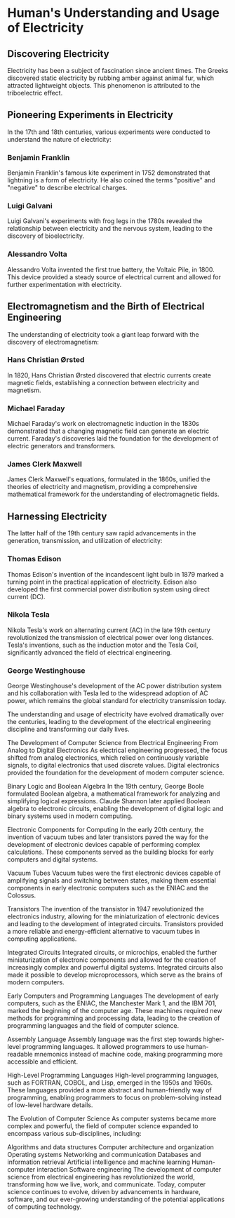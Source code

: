 # Human's Understanding and Usage of Electricity

## Discovering Electricity

Electricity has been a subject of fascination since ancient times. The Greeks discovered static electricity by rubbing amber against animal fur, which attracted lightweight objects. This phenomenon is attributed to the triboelectric effect.

## Pioneering Experiments in Electricity

In the 17th and 18th centuries, various experiments were conducted to understand the nature of electricity:

### Benjamin Franklin

Benjamin Franklin's famous kite experiment in 1752 demonstrated that lightning is a form of electricity. He also coined the terms "positive" and "negative" to describe electrical charges.

### Luigi Galvani

Luigi Galvani's experiments with frog legs in the 1780s revealed the relationship between electricity and the nervous system, leading to the discovery of bioelectricity.

### Alessandro Volta

Alessandro Volta invented the first true battery, the Voltaic Pile, in 1800. This device provided a steady source of electrical current and allowed for further experimentation with electricity.

## Electromagnetism and the Birth of Electrical Engineering

The understanding of electricity took a giant leap forward with the discovery of electromagnetism:

### Hans Christian Ørsted

In 1820, Hans Christian Ørsted discovered that electric currents create magnetic fields, establishing a connection between electricity and magnetism.

### Michael Faraday

Michael Faraday's work on electromagnetic induction in the 1830s demonstrated that a changing magnetic field can generate an electric current. Faraday's discoveries laid the foundation for the development of electric generators and transformers.

### James Clerk Maxwell

James Clerk Maxwell's equations, formulated in the 1860s, unified the theories of electricity and magnetism, providing a comprehensive mathematical framework for the understanding of electromagnetic fields.

## Harnessing Electricity

The latter half of the 19th century saw rapid advancements in the generation, transmission, and utilization of electricity:

### Thomas Edison

Thomas Edison's invention of the incandescent light bulb in 1879 marked a turning point in the practical application of electricity. Edison also developed the first commercial power distribution system using direct current (DC).

### Nikola Tesla

Nikola Tesla's work on alternating current (AC) in the late 19th century revolutionized the transmission of electrical power over long distances. Tesla's inventions, such as the induction motor and the Tesla Coil, significantly advanced the field of electrical engineering.

### George Westinghouse

George Westinghouse's development of the AC power distribution system and his collaboration with Tesla led to the widespread adoption of AC power, which remains the global standard for electricity transmission today.

The understanding and usage of electricity have evolved dramatically over the centuries, leading to the development of the electrical engineering discipline and transforming our daily lives.


The Development of Computer Science from Electrical Engineering
From Analog to Digital Electronics
As electrical engineering progressed, the focus shifted from analog electronics, which relied on continuously variable signals, to digital electronics that used discrete values. Digital electronics provided the foundation for the development of modern computer science.

Binary Logic and Boolean Algebra
In the 19th century, George Boole formulated Boolean algebra, a mathematical framework for analyzing and simplifying logical expressions. Claude Shannon later applied Boolean algebra to electronic circuits, enabling the development of digital logic and binary systems used in modern computing.

Electronic Components for Computing
In the early 20th century, the invention of vacuum tubes and later transistors paved the way for the development of electronic devices capable of performing complex calculations. These components served as the building blocks for early computers and digital systems.

Vacuum Tubes
Vacuum tubes were the first electronic devices capable of amplifying signals and switching between states, making them essential components in early electronic computers such as the ENIAC and the Colossus.

Transistors
The invention of the transistor in 1947 revolutionized the electronics industry, allowing for the miniaturization of electronic devices and leading to the development of integrated circuits. Transistors provided a more reliable and energy-efficient alternative to vacuum tubes in computing applications.

Integrated Circuits
Integrated circuits, or microchips, enabled the further miniaturization of electronic components and allowed for the creation of increasingly complex and powerful digital systems. Integrated circuits also made it possible to develop microprocessors, which serve as the brains of modern computers.

Early Computers and Programming Languages
The development of early computers, such as the ENIAC, the Manchester Mark 1, and the IBM 701, marked the beginning of the computer age. These machines required new methods for programming and processing data, leading to the creation of programming languages and the field of computer science.

Assembly Language
Assembly language was the first step towards higher-level programming languages. It allowed programmers to use human-readable mnemonics instead of machine code, making programming more accessible and efficient.

High-Level Programming Languages
High-level programming languages, such as FORTRAN, COBOL, and Lisp, emerged in the 1950s and 1960s. These languages provided a more abstract and human-friendly way of programming, enabling programmers to focus on problem-solving instead of low-level hardware details.

The Evolution of Computer Science
As computer systems became more complex and powerful, the field of computer science expanded to encompass various sub-disciplines, including:

Algorithms and data structures
Computer architecture and organization
Operating systems
Networking and communication
Databases and information retrieval
Artificial intelligence and machine learning
Human-computer interaction
Software engineering
The development of computer science from electrical engineering has revolutionized the world, transforming how we live, work, and communicate. Today, computer science continues to evolve, driven by advancements in hardware, software, and our ever-growing understanding of the potential applications of computing technology.